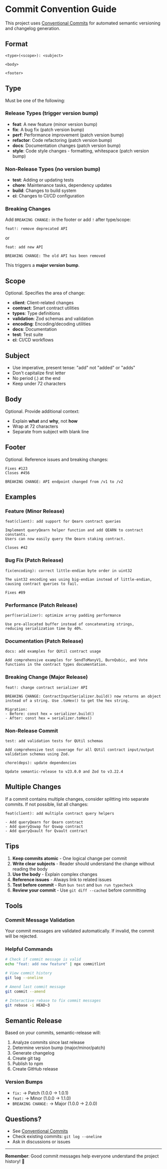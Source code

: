 # Commit Convention Guide

This project uses [Conventional Commits](https://www.conventionalcommits.org/) for automated semantic versioning and changelog generation.

## Format

```
<type>(<scope>): <subject>

<body>

<footer>
```

## Type

Must be one of the following:

### Release Types (trigger version bump)

- **feat**: A new feature (minor version bump)
- **fix**: A bug fix (patch version bump)
- **perf**: Performance improvement (patch version bump)
- **refactor**: Code refactoring (patch version bump)
- **docs**: Documentation changes (patch version bump)
- **style**: Code style changes - formatting, whitespace (patch version bump)

### Non-Release Types (no version bump)

- **test**: Adding or updating tests
- **chore**: Maintenance tasks, dependency updates
- **build**: Changes to build system
- **ci**: Changes to CI/CD configuration

### Breaking Changes

Add `BREAKING CHANGE:` in the footer or add `!` after type/scope:

```
feat!: remove deprecated API
```

or

```
feat: add new API

BREAKING CHANGE: The old API has been removed
```

This triggers a **major version bump**.

## Scope

Optional. Specifies the area of change:

- **client**: Client-related changes
- **contract**: Smart contract utilities
- **types**: Type definitions
- **validation**: Zod schemas and validation
- **encoding**: Encoding/decoding utilities
- **docs**: Documentation
- **test**: Test suite
- **ci**: CI/CD workflows

## Subject

- Use imperative, present tense: "add" not "added" or "adds"
- Don't capitalize first letter
- No period (.) at the end
- Keep under 72 characters

## Body

Optional. Provide additional context:

- Explain **what** and **why**, not **how**
- Wrap at 72 characters
- Separate from subject with blank line

## Footer

Optional. Reference issues and breaking changes:

```
Fixes #123
Closes #456

BREAKING CHANGE: API endpoint changed from /v1 to /v2
```

## Examples

### Feature (Minor Release)

```
feat(client): add support for Qearn contract queries

Implement queryQearn helper function and add QEARN to contract constants.
Users can now easily query the Qearn staking contract.

Closes #42
```

### Bug Fix (Patch Release)

```
fix(encoding): correct little-endian byte order in uint32

The uint32 encoding was using big-endian instead of little-endian,
causing contract queries to fail.

Fixes #89
```

### Performance (Patch Release)

```
perf(serializer): optimize array padding performance

Use pre-allocated buffer instead of concatenating strings,
reducing serialization time by 40%.
```

### Documentation (Patch Release)

```
docs: add examples for QUtil contract usage

Add comprehensive examples for SendToManyV1, BurnQubic, and Vote
functions in the contract types documentation.
```

### Breaking Change (Major Release)

```
feat!: change contract serializer API

BREAKING CHANGE: ContractInputSerializer.build() now returns an object
instead of a string. Use .toHex() to get the hex string.

Migration:
- Before: const hex = serializer.build()
- After: const hex = serializer.toHex()
```

### Non-Release Commit

```
test: add validation tests for QUtil schemas

Add comprehensive test coverage for all QUtil contract input/output
validation schemas using Zod.
```

```
chore(deps): update dependencies

Update semantic-release to v23.0.0 and Zod to v3.22.4
```

## Multiple Changes

If a commit contains multiple changes, consider splitting into separate commits. If not possible, list all changes:

```
feat(client): add multiple contract query helpers

- Add queryQearn for Qearn contract
- Add queryQswap for Qswap contract
- Add queryQvault for Qvault contract
```

## Tips

1. **Keep commits atomic** - One logical change per commit
2. **Write clear subjects** - Reader should understand the change without reading the body
3. **Use the body** - Explain complex changes
4. **Reference issues** - Always link to related issues
5. **Test before commit** - Run `bun test` and `bun run typecheck`
6. **Review your commit** - Use `git diff --cached` before committing

## Tools

### Commit Message Validation

Your commit messages are validated automatically. If invalid, the commit will be rejected.

### Helpful Commands

```bash
# Check if commit message is valid
echo "feat: add new feature" | npx commitlint

# View commit history
git log --oneline

# Amend last commit message
git commit --amend

# Interactive rebase to fix commit messages
git rebase -i HEAD~3
```

## Semantic Release

Based on your commits, semantic-release will:

1. Analyze commits since last release
2. Determine version bump (major/minor/patch)
3. Generate changelog
4. Create git tag
5. Publish to npm
6. Create GitHub release

### Version Bumps

- `fix:` → Patch (1.0.0 → 1.0.1)
- `feat:` → Minor (1.0.0 → 1.1.0)
- `BREAKING CHANGE:` → Major (1.0.0 → 2.0.0)

## Questions?

- See [Conventional Commits](https://www.conventionalcommits.org/)
- Check existing commits: `git log --oneline`
- Ask in discussions or issues

---

**Remember**: Good commit messages help everyone understand the project history! 📝